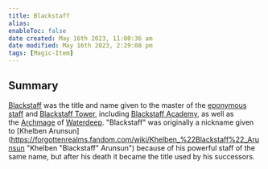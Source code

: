 ```yaml
---
title: Blackstaff
alias: 
enableToc: false
date created: May 16th 2023, 11:00:36 am
date modified: May 16th 2023, 2:29:08 pm
tags: [Magic-Item]
---
```

## Summary
[Blackstaff](content/Items%20of%20Note/Blackstaff.md) was the title and name given to the master of the [eponymous staff](https://forgottenrealms.fandom.com/wiki/Blackstaff_(staff) "Blackstaff (staff)") and [Blackstaff Tower](https://forgottenrealms.fandom.com/wiki/Blackstaff_Tower "Blackstaff Tower"), including [Blackstaff Academy](https://forgottenrealms.fandom.com/wiki/Blackstaff_Academy "Blackstaff Academy"), as well as the [Archmage](https://forgottenrealms.fandom.com/wiki/Archmage "Archmage") of [Waterdeep](https://forgottenrealms.fandom.com/wiki/Waterdeep "Waterdeep"). "Blackstaff" was originally a nickname given to [Khelben Arunsun](https://forgottenrealms.fandom.com/wiki/Khelben_%22Blackstaff%22_Arunsun "Khelben "Blackstaff" Arunsun") because of his powerful staff of the same name, but after his death it became the title used by his successors.
